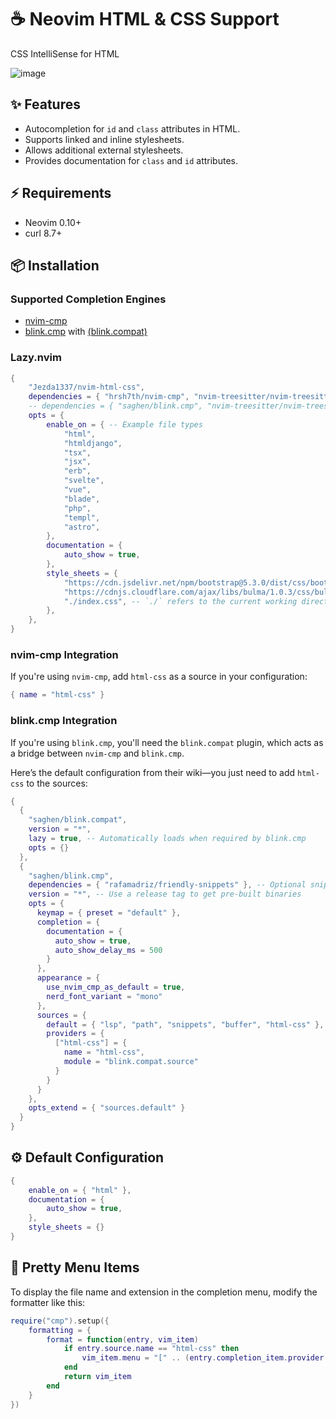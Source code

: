# ☕ Neovim HTML & CSS Support  

CSS IntelliSense for HTML  

![image](https://github.com/user-attachments/assets/c2e49c08-ca03-42f4-a973-6330ae211da3)  

## ✨ Features  

- Autocompletion for `id` and `class` attributes in HTML.  
- Supports linked and inline stylesheets.  
- Allows additional external stylesheets.  
- Provides documentation for `class` and `id` attributes.  

## ⚡️ Requirements  

- Neovim 0.10+  
- curl 8.7+  

## 📦 Installation  

### Supported Completion Engines  

- [nvim-cmp](https://github.com/hrsh7th/nvim-cmp)  
- [blink.cmp](https://github.com/saghen/blink.cmp) with [(blink.compat)](https://github.com/saghen/blink.compat)  

### Lazy.nvim  

```lua
{
    "Jezda1337/nvim-html-css",
    dependencies = { "hrsh7th/nvim-cmp", "nvim-treesitter/nvim-treesitter" }, -- Use this if you're using nvim-cmp
    -- dependencies = { "saghen/blink.cmp", "nvim-treesitter/nvim-treesitter" }, -- Use this if you're using blink.cmp
    opts = {
        enable_on = { -- Example file types
            "html",
            "htmldjango",
            "tsx",
            "jsx",
            "erb",
            "svelte",
            "vue",
            "blade",
            "php",
            "templ",
            "astro",
        },
        documentation = {
            auto_show = true,
        },
        style_sheets = {
            "https://cdn.jsdelivr.net/npm/bootstrap@5.3.0/dist/css/bootstrap.min.css",
            "https://cdnjs.cloudflare.com/ajax/libs/bulma/1.0.3/css/bulma.min.css",
            "./index.css", -- `./` refers to the current working directory.
        },
    },
}
```

### nvim-cmp Integration  

If you're using `nvim-cmp`, add `html-css` as a source in your configuration:  

```lua
{ name = "html-css" }
```

### blink.cmp Integration  

If you're using `blink.cmp`, you'll need the `blink.compat` plugin, which acts as a bridge between `nvim-cmp` and `blink.cmp`.  

Here’s the default configuration from their wiki—you just need to add `html-css` to the sources:  

```lua
{
  {
    "saghen/blink.compat",
    version = "*",
    lazy = true, -- Automatically loads when required by blink.cmp
    opts = {}
  },
  {
    "saghen/blink.cmp",
    dependencies = { "rafamadriz/friendly-snippets" }, -- Optional snippet support
    version = "*", -- Use a release tag to get pre-built binaries
    opts = {
      keymap = { preset = "default" },
      completion = {
        documentation = {
          auto_show = true,
          auto_show_delay_ms = 500
        }
      },
      appearance = {
        use_nvim_cmp_as_default = true, 
        nerd_font_variant = "mono" 
      },
      sources = {
        default = { "lsp", "path", "snippets", "buffer", "html-css" },
        providers = {
          ["html-css"] = {
            name = "html-css",
            module = "blink.compat.source"
          }
        }
      }
    },
    opts_extend = { "sources.default" }
  }
}
```

## ⚙ Default Configuration  

```lua
{
    enable_on = { "html" },
    documentation = {
        auto_show = true,
    },
    style_sheets = {}
}
```

## 🤩 Pretty Menu Items  

To display the file name and extension in the completion menu, modify the formatter like this:  

```lua
require("cmp").setup({
    formatting = {
        format = function(entry, vim_item)
            if entry.source.name == "html-css" then
                vim_item.menu = "[" .. (entry.completion_item.provider or "html-css") .. "]"
            end
            return vim_item
        end
    }
})
